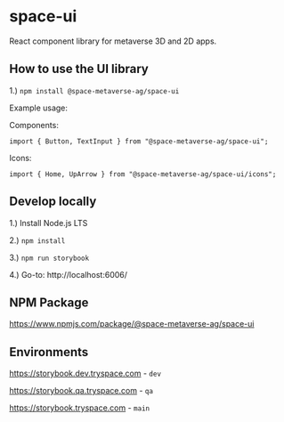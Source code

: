 # space-ui
React component library for metaverse 3D and 2D apps.

## How to use the UI library

1.) `npm install @space-metaverse-ag/space-ui`

Example usage:

Components: 

`import { Button, TextInput } from "@space-metaverse-ag/space-ui";`

Icons: 

`import { Home, UpArrow } from "@space-metaverse-ag/space-ui/icons";`

## Develop locally

1.) Install Node.js LTS

2.) `npm install`

3.) `npm run storybook`

4.) Go-to: http://localhost:6006/

## NPM Package

https://www.npmjs.com/package/@space-metaverse-ag/space-ui

## Environments

https://storybook.dev.tryspace.com - `dev`

https://storybook.qa.tryspace.com - `qa`

https://storybook.tryspace.com - `main`